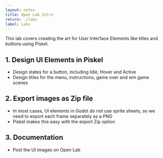```yaml
---
layout: notes
title: Open Lab Intro
return: ./labs
label: Labs
---
```


This lab covers creating the art for User Interface Elements like titles and buttons using Piskel.

## 1. Design UI Elements in Piskel
- Design states for a button, including Idle, Hover and Active
- Design titles for the menu, instructions, game over and win game scenes

## 2. Export images as Zip file
- In most cases, UI elements in Godot do not use sprite sheets, so we need to export each frame separately as a PNG
- Piskel makes this easy with the export Zip option

## 3. Documentation
- Post the UI images on Open Lab